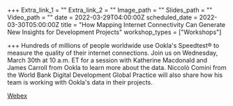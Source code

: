+++
Extra_link_1 = ""
Extra_link_2 = ""
Image_path = ""
Slides_path = ""
Video_path = ""
date = 2022-03-29T04:00:00Z
scheduled_date = 2022-03-30T05:00:00Z
title = "How Mapping Internet Connectivity Can Generate New Insights for Development Projects"
workshop_types = ["Workshops"]

+++
Hundreds of millions of people worldwide use Ookla's Speedtest® to measure the quality of their internet connections. Join us on Wednesday, March 30th at 10 a.m. ET for a session with Katherine Macdonald and James Carroll from Ookla to learn more about the data. Niccolò Comini from the World Bank Digital Development Global Practice will also share how his team is working with Ookla's data in their projects.

[Webex](https://worldbankgroup.webex.com/worldbankgroup/j.php?MTID=m48a28b4927a33c5e89f145f5128565b6")
